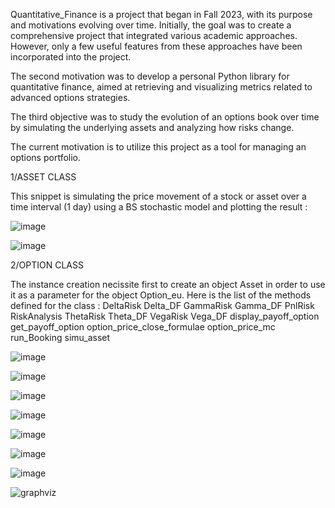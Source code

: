 Quantitative_Finance is a project that began in Fall 2023, with its purpose and motivations evolving over time. Initially, the goal was to create a comprehensive project that integrated various academic approaches. However, only a few useful features from these approaches have been incorporated into the project.

The second motivation was to develop a personal Python library for quantitative finance, aimed at retrieving and visualizing metrics related to advanced options strategies.

The third objective was to study the evolution of an options book over time by simulating the underlying assets and analyzing how risks change.

The current motivation is to utilize this project as a tool for managing an options portfolio.

1/ASSET CLASS

This snippet is simulating the price movement of a stock or asset over a time interval (1 day) using a BS stochastic model and plotting the result :

![image](https://github.com/user-attachments/assets/2b0b20e2-b570-4d22-83d9-4cd6b1e02f61)

![image](https://github.com/user-attachments/assets/76b76de9-ac24-467f-8596-00e9c771fd52)

2/OPTION CLASS

The instance creation necissite first to create an object Asset in order to use it as a parameter for the object Option_eu.
Here is the list of the methods defined for the class :
DeltaRisk
Delta_DF
GammaRisk
Gamma_DF
PnlRisk
RiskAnalysis
ThetaRisk
Theta_DF
VegaRisk
Vega_DF
display_payoff_option
get_payoff_option
option_price_close_formulae
option_price_mc
run_Booking
simu_asset



![image](https://github.com/user-attachments/assets/7f6b2033-1fac-4330-9eab-6d2d4ba51a42)

![image](https://github.com/user-attachments/assets/d92ea114-02d1-41bc-b50a-c53e47f917ee)

![image](https://github.com/user-attachments/assets/781efd1d-483e-41d2-ab05-6152e34dbc84)

![image](https://github.com/user-attachments/assets/c96f2fb2-fb79-4d27-a2ba-0b73421431dd)

![image](https://github.com/user-attachments/assets/5e8c945e-8641-405c-b02a-c5484dd9c8eb)

![image](https://github.com/user-attachments/assets/faad6a5c-444a-4993-975d-35a3c12c4fdf)

![image](https://github.com/user-attachments/assets/04fb714f-a99e-42fd-a135-e33332b086a3)



![graphviz](https://github.com/user-attachments/assets/c7cde25a-0317-4ea7-84bd-7d4e8f35b87a)
